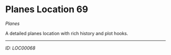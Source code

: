 # Planes Location 69

*Planes*

A detailed planes location with rich history and plot hooks.

---
*ID: LOC00068*